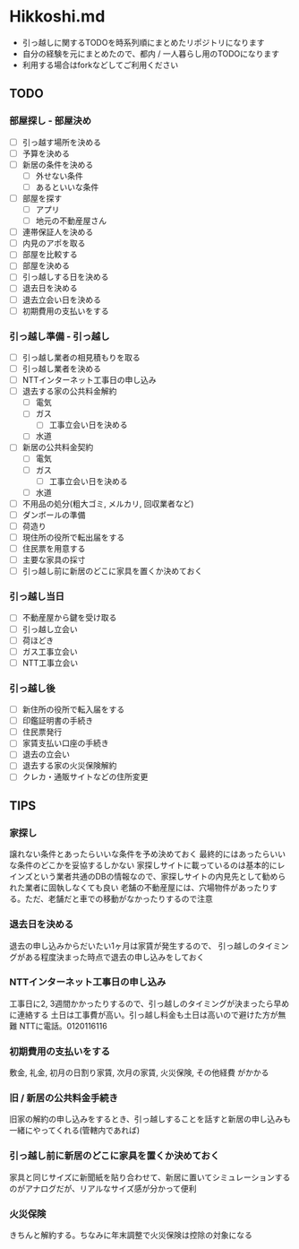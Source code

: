 # Hikkoshi.md
* 引っ越しに関するTODOを時系列順にまとめたリポジトリになります
* 自分の経験を元にまとめたので、都内 / 一人暮らし用のTODOになります
* 利用する場合はforkなどしてご利用ください

## TODO
### 部屋探し - 部屋決め
- [ ] 引っ越す場所を決める
- [ ] 予算を決める
- [ ] 新居の条件を決める
  - [ ] 外せない条件
  - [ ] あるといいな条件
- [ ] 部屋を探す
  - [ ] アプリ
  - [ ] 地元の不動産屋さん
- [ ] 連帯保証人を決める
- [ ] 内見のアポを取る
- [ ] 部屋を比較する
- [ ] 部屋を決める
- [ ] 引っ越しする日を決める
- [ ] 退去日を決める
- [ ] 退去立会い日を決める
- [ ] 初期費用の支払いをする

### 引っ越し準備 - 引っ越し
- [ ] 引っ越し業者の相見積もりを取る
- [ ] 引っ越し業者を決める
- [ ] NTTインターネット工事日の申し込み
- [ ] 退去する家の公共料金解約
  - [ ] 電気
  - [ ] ガス
    - [ ] 工事立会い日を決める
  - [ ] 水道
- [ ] 新居の公共料金契約
  - [ ] 電気
  - [ ] ガス
    - [ ] 工事立会い日を決める
  - [ ] 水道
- [ ] 不用品の処分(粗大ゴミ, メルカリ, 回収業者など)
- [ ] ダンボールの準備
- [ ] 荷造り
- [ ] 現住所の役所で転出届をする
- [ ] 住民票を用意する
- [ ] 主要な家具の採寸
- [ ] 引っ越し前に新居のどこに家具を置くか決めておく

### 引っ越し当日
- [ ] 不動産屋から鍵を受け取る
- [ ] 引っ越し立会い
- [ ] 荷ほどき
- [ ] ガス工事立会い
- [ ] NTT工事立会い

### 引っ越し後
- [ ] 新住所の役所で転入届をする
- [ ] 印鑑証明書の手続き
- [ ] 住民票発行
- [ ] 家賃支払い口座の手続き
- [ ] 退去の立会い
- [ ] 退去する家の火災保険解約
- [ ] クレカ・通販サイトなどの住所変更

## TIPS
### 家探し
譲れない条件とあったらいいな条件を予め決めておく
最終的にはあったらいいな条件のどこかを妥協するしかない
家探しサイトに載っているのは基本的にレインズという業者共通のDBの情報なので、家探しサイトの内見先として勧められた業者に固執しなくても良い
老舗の不動産屋には、穴場物件があったりする。ただ、老舗だと車での移動がなかったりするので注意

### 退去日を決める
退去の申し込みからだいたい1ヶ月は家賃が発生するので、
引っ越しのタイミングがある程度決まった時点で退去の申し込みをしておく

### NTTインターネット工事日の申し込み
工事日に2, 3週間かかったりするので、引っ越しのタイミングが決まったら早めに連絡する
土日は工事費が高い。引っ越し料金も土日は高いので避けた方が無難
NTTに電話。0120116116

### 初期費用の支払いをする
敷金, 礼金, 初月の日割り家賃, 次月の家賃, 火災保険, その他経費
がかかる

### 旧 / 新居の公共料金手続き
旧家の解約の申し込みをするとき、引っ越しすることを話すと新居の申し込みも一緒にやってくれる(管轄内であれば)

### 引っ越し前に新居のどこに家具を置くか決めておく
家具と同じサイズに新聞紙を貼り合わせて、新居に置いてシミュレーションするのがアナログだが、リアルなサイズ感が分かって便利

### 火災保険
きちんと解約する。ちなみに年末調整で火災保険は控除の対象になる
